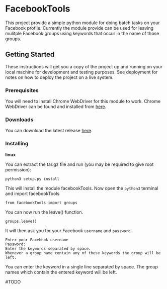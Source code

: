 # FacebookTools

This project provide a simple python module for doing batch tasks on your Facebook profile.
Currently the module provide can be used for leaving mulitple Facebook groups using keywords that occur in the name of those groups.

## Getting Started

These instructions will get you a copy of the project up and running on your local machine for development and testing purposes. See deployment for notes on how to deploy the project on a live system.

### Prerequisites

You will need to install Chrome WebDriver for this module to work.
Chrome WebDriver can be found and installed from [here](https://sites.google.com/a/chromium.org/chromedriver/downloads). 

### Downloads

You can download the latest release [here](https://github.com/justani98/FacebookTools/releases).

### Installing

**linux**

You can extract the tar.gz file and run (you may be required to give root permission):
```
python3 setup.py install
```
This will install the module facebookTools.
Now open the `python3` terminal and import facebookTools
```
from facebookTools import groups
```

You can now run the leave() function.
```
groups.leave()
```
It will then ask you for your Facebook `username` and `password`.
```
Enter your Facebook username
Password:
Enter the keywords separated by space.
Whenever a group name contain any of these keywords the group will be left.
```

You can enter the keyword in a single line separated by space. The group names which contain the entered keyword will be left.

#TODO
